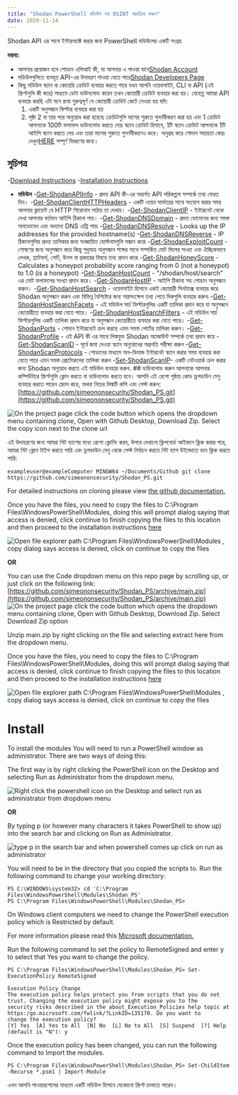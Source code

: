 ```yaml
---
title: "Shodan PowerShell মডিউল সহ OSINT স্বয়ংক্রিয় করুন"
date: 2020-11-14
---
```


Shodan API এর সাথে ইন্টারঅ্যাক্ট করার জন্য PowerShell মডিউলের একটি সংগ্রহ

**মন্তব্য:**
- আপনার প্রয়োজন হবে শোডান এপিআই কী, যা আপনার এ পাওয়া যাবে[Shodan Account](https://account.shodan.io/)
- মডিউলগুলিতে ব্যবহৃত API-এর উদাহরণ পাওয়া যেতে পারে[Shodan Developers Page](https://developer.shodan.io/api)
- কিছু মডিউল স্ক্যান বা কোয়েরি ক্রেডিট ব্যবহার করতে পারে যখন আপনি ওয়েবসাইট, CLI বা API (এই স্ক্রিপ্টগুলি কী করে) মাধ্যমে ডেটা ডাউনলোড করেন তখন ক্যোয়ারী ক্রেডিট ব্যবহার করা হয়।
  যেহেতু আমরা API ব্যবহার করছি এটা মনে রাখা গুরুত্বপূর্ণ যে ক্যোয়ারী ক্রেডিট কেটে নেওয়া হয় যদি:
  1. একটি অনুসন্ধান ফিল্টার ব্যবহার করা হয়
  2. পৃষ্ঠা 2 বা তার পরে অনুরোধ করা হয়েছে
      ক্রেডিটগুলি মাসের শুরুতে পুনর্নবীকরণ করা হয় এবং 1 ক্রেডিট আপনাকে 100টি ফলাফল ডাউনলোড করতে দেয়৷
      স্ক্যান ক্রেডিট হিসাবে, 1টি স্ক্যান ক্রেডিট আপনাকে 1টি আইপি স্ক্যান করতে দেয় এবং তারা মাসের শুরুতে পুনর্নবীকরণও করে।
      অনুগ্রহ করে শোদান সহায়তা কেন্দ্র দেখুন[HERE](https://help.shodan.io/the-basics/credit-types-explained) সম্পূর্ণ বিবরণের জন্য।

## সুচিপত্র
-[Download Instructions](https://github.com/simeononsecurity/Shodan_PS#download)
-[Installation Instructions](https://github.com/simeononsecurity/Shodan_PS#install)
- **মডিউল**
  -[Get-ShodanAPIInfo](https://github.com/simeononsecurity/Shodan_PS/tree/main/Get-ShodanAPIInfo) - প্রদত্ত API কী-এর অন্তর্গত API পরিকল্পনা সম্পর্কে তথ্য ফেরত দিন।
  -[Get-ShodanClientHTTPHeaders](https://github.com/simeononsecurity/Shodan_PS/tree/main/Get-ShodanClientHTTPHeaders) - একটি ওয়েব সার্ভারের সাথে সংযোগ করার সময় আপনার ক্লায়েন্ট যে HTTP শিরোনাম পাঠায় তা দেখায়।
  -[Get-ShodanClientIP](https://github.com/simeononsecurity/Shodan_PS/tree/main/Get-ShodanClientIP) - ইন্টারনেট থেকে দেখা আপনার বর্তমান আইপি ঠিকানা পায়।
  -[Get-ShodanDNSDomain](https://github.com/simeononsecurity/Shodan_PS/tree/main/Get-ShodanDNSDomain) - প্রদত্ত ডোমেনের জন্য সমস্ত সাবডোমেন এবং অন্যান্য DNS এন্ট্রি পায়৷
  -[Get-ShodanDNSResolve](https://github.com/simeononsecurity/Shodan_PS/tree/main/Get-ShodanDNSResolve) - Looks up the IP addresses for the provided hostname(s)
  -[Get-ShodanDNSReverse](https://github.com/simeononsecurity/Shodan_PS/tree/main/Get-ShodanDNSReverse) - IP ঠিকানাগুলির প্রদত্ত তালিকার জন্য সংজ্ঞায়িত হোস্টনামগুলি সন্ধান করে৷
  -[Get-ShodanExploitCount](https://github.com/simeononsecurity/Shodan_PS/tree/main/Get-ShodanExploitCount) - শোষণের জন্য অনুসন্ধান করে কিন্তু শুধুমাত্র অনুসন্ধান শব্দের সাথে সম্পর্কিত মোট মিলের সংখ্যা এবং ঐচ্ছিকভাবে লেখক, প্ল্যাটফর্ম, পোর্ট, উত্স বা প্রকারের বিষয়ে তথ্য প্রদান করে৷
  -[Get-ShodanHoneyScore](https://github.com/simeononsecurity/Shodan_PS/tree/main/Get-ShodanHoneyScore) - Calculates a honeypot probability score ranging from 0 (not a honeypot) to 1.0 (is a honeypot)
  -[Get-ShodanHostCount](https://github.com/simeononsecurity/Shodan_PS/tree/main/Get-ShodanHostCount) - "/shodan/host/search" এর মোট ফলাফলের সংখ্যা প্রদান করে।
  -[Get-ShodanHostIP](https://github.com/simeononsecurity/Shodan_PS/tree/main/Get-ShodanHostIP) - আইপি ঠিকানা সহ শোডান অনুসন্ধান করুন।
  -[Get-ShodanHostSearch](https://github.com/simeononsecurity/Shodan_PS/tree/main/Get-ShodanHostSearch) - ওয়েবসাইট হিসাবে একই ক্যোয়ারী সিনট্যাক্স ব্যবহার করে Shodan অনুসন্ধান করুন এবং বিভিন্ন বৈশিষ্ট্যের জন্য সারসংক্ষেপ তথ্য পেতে দিকগুলি ব্যবহার করুন৷
  -[Get-ShodanHostSearchFacets](https://github.com/simeononsecurity/Shodan_PS/tree/main/Get-ShodanHostSearchFacets) - এই মডিউল সার্চ ফিল্টারগুলির একটি তালিকা প্রদান করে যা অনুসন্ধান ক্যোয়ারীতে ব্যবহার করা যেতে পারে।
  -[Get-ShodanHostSearchFilters](https://github.com/simeononsecurity/Shodan_PS/tree/main/Get-ShodanHostSearchFilters) - এই মডিউল সার্চ ফিল্টারগুলির একটি তালিকা প্রদান করে যা অনুসন্ধান ক্যোয়ারীতে ব্যবহার করা যেতে পারে।
  -[Get-ShodanPorts](https://github.com/simeononsecurity/Shodan_PS/tree/main/Get-ShodanPorts) - শোদান ইন্টারনেটে ক্রল করছে এমন সমস্ত পোর্টের তালিকা করুন।
  -[Get-ShodanProfile](https://github.com/simeononsecurity/Shodan_PS/tree/main/Get-ShodanProfile) - এই API কী এর সাথে লিঙ্কযুক্ত Shodan অ্যাকাউন্ট সম্পর্কে তথ্য প্রদান করে
  -[Get-ShodanScanID](https://github.com/simeononsecurity/Shodan_PS/tree/main/Get-ShodanScanID) - পূর্বে জমা দেওয়া স্ক্যান অনুরোধের অগ্রগতি পরীক্ষা করুন
  -[Get-ShodanScanProtocols](https://github.com/simeononsecurity/Shodan_PS/tree/main/Get-ShodanScanProtocols) - শোডানের মাধ্যমে অন-ডিমান্ড ইন্টারনেট স্ক্যান করার সময় ব্যবহার করা যেতে পারে এমন সমস্ত প্রোটোকলের তালিকা করুন
  -[Set-ShodanScanIP](https://github.com/simeononsecurity/Shodan_PS/tree/main/Set-ShodanScanIP)- একটি নেটওয়ার্ক ক্রল করার জন্য Shodan অনুরোধ করতে এই মডিউল ব্যবহার করুন.<a name="Download"></a> ## ডাউনলোড করুন আপনাকে আপনার কম্পিউটারে স্ক্রিপ্টগুলি ক্লোন করতে বা ডাউনলোড করতে হবে। আপনি এই রেপো পৃষ্ঠায় কোড ড্রপডাউন মেনু ব্যবহার করতে পারেন স্ক্রোল করে, অথবা নিচের লিঙ্কটি কপি এবং পেস্ট করুন:[https://github.com/simeononsecurity/Shodan_PS.git](https://github.com/simeononsecurity/Shodan_PS.git)

![On the project page click the code button which opens the dropdown menu containing clone, Open with Github Desktop, Download Zip. Select the copy icon next to the clone url](https://github.com/simeononsecurity/Shodan_PS/blob/main/demo/download.gif?raw=true)

এই উদাহরণের জন্য আমরা গিট ব্যাশের মধ্যে রেপো ক্লোনিং করব, উপরে দেখানো ক্লিপবোর্ড আইকনে ক্লিক করার পরে, আমরা গিট ক্লোন টাইপ করতে পারি এবং ড্রপডাউন মেনু থেকে পেস্ট নির্বাচন করতে গিট ব্যাশ উইন্ডোতে ডান ক্লিক করতে পারি:

```
exampleuser@exampleComputer MINGW64 ~/Documents/Github git clone https://github.com/simeononsecurity/Shodan_PS.git
```

For detailed instructions on cloning please view [the github documentation.](https://docs.github.com/en/free-pro-team@latest/github/creating-cloning-and-archiving-repositories/cloning-a-repository)

Once you have the files, you need to copy the files to C:\Program Files\WindowsPowerShell\Modules, doing this will prompt dialog saying that access is denied, click continue to finish copying the files to this location and then proceed to the installation instructions [here](#Install)

![Open file explorer path C:\Program Files\WindowsPowerShell\Modules , copy dialog says access is denied, click on continue to copy the files](https://github.com/simeononsecurity/Shodan_PS/blob/main/demo/copyasadmin.png?raw=true)

**OR**

You can use the Code dropdown menu on this repo page by scrolling up, or just click on the following link:
[https://github.com/simeononsecurity/Shodan_PS/archive/main.zip](https://github.com/simeononsecurity/Shodan_PS/archive/main.zip)
![On the project page click the code button which opens the dropdown menu containing clone, Open with Github Desktop, Download Zip. Select Download Zip option](https://github.com/simeononsecurity/Shodan_PS/blob/main/demo/downloadzip.gif?raw=true)

Unzip main.zip by right clicking on the file and selecting extract here from the dropdown menu.

Once you have the files, you need to copy the files to C:\Program Files\WindowsPowerShell\Modules, doing this will prompt dialog saying that access is denied, click continue to finish copying the files to this location and then proceed to the installation instructions [here](#Install)

![Open file explorer path C:\Program Files\WindowsPowerShell\Modules , copy dialog says access is denied, click on continue to copy the files](https://github.com/simeononsecurity/Shodan_PS/blob/main/demo/copyasadmin.png?raw=true)

# Install

<a name="Install"></a>

To install the modules You will need to run a PowerShell window as administrator.
There are two ways of doing this:

The first way is by right clicking the PowerShell icon on the Desktop and selecting Run as Administrator from the dropdown menu.

![Right click the powershell icon on the Desktop and select run as administrator from dropdown menu](https://github.com/simeononsecurity/Shodan_PS/blob/main/demo/RcRunAsAdmin.gif?raw=true)

**OR**

By typing p (or however many characters it takes PowerShell to show up) into the search bar and clicking on Run as Administrator.

![type p in the search bar and when powershell comes up click on run as administrator](https://github.com/simeononsecurity/Shodan_PS/blob/main/demo/SearchBarRunAsAdmin.gif?raw=true)

You will need to be in the directory that you copied the scripts to.
Run the following command to change your working directory:

```
PS C:\WINDOWS\system32> cd 'C:\Program Files\WindowsPowerShell\Modules\Shodan_PS'
PS C:\Program Files\WindowsPowerShell\Modules\Shodan_PS>
```

On Windows client computers we need to change the PowerShell execution policy which is Restricted by default.

For more information please read this [Microsoft documentation.](https:/go.microsoft.com/fwlink/?LinkID=135170)

Run the following command to set the policy to RemoteSigned and enter y to select that Yes you want to change the policy.

```
PS C:\Program Files\WindowsPowerShell\Modules\Shodan_PS> Set-ExecutionPolicy RemoteSigned

Execution Policy Change
The execution policy helps protect you from scripts that you do not trust. Changing the execution policy might expose you to the
security risks described in the about_Execution_Policies help topic at https:/go.microsoft.com/fwlink/?LinkID=135170. Do you want to
change the execution policy?
[Y] Yes  [A] Yes to All  [N] No  [L] No to All  [S] Suspend  [?] Help (default is "N"): y
```

Once the execution policy has been changed, you can run the following command to Import the modules.

```
PS C:\Program Files\WindowsPowerShell\Modules\Shodan_PS> Set-ChildItem -Recurse *.psm1 | Import-Module
```

এখন আপনি পাওয়ারশেলের মাধ্যমে একটি মডিউল হিসাবে যেকোনো স্ক্রিপ্ট চালাতে পারেন।
